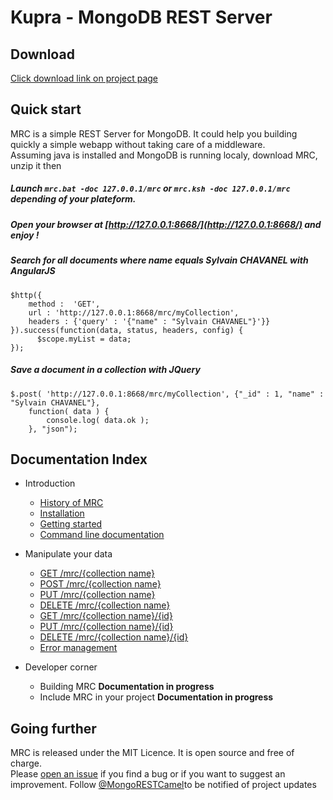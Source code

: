 Kupra - MongoDB REST Server
==============================

Download
------------------------------
[Click download link on project page](http://padewitte.github.io/mrc)

Quick start
-----------------------------
MRC is a simple REST Server for MongoDB. It could help you building quickly a simple webapp without taking care of a middleware.  
Assuming java is installed and MongoDB is running localy, download MRC, unzip it then 
##### Launch `mrc.bat -doc 127.0.0.1/mrc` or `mrc.ksh -doc 127.0.0.1/mrc` depending of your plateform. 

##### Open your browser at [http://127.0.0.1:8668/](http://127.0.0.1:8668/) and enjoy !

##### Search for all documents where name equals Sylvain CHAVANEL with AngularJS
````
$http({
	method :  'GET',
	url : 'http://127.0.0.1:8668/mrc/myCollection',
	headers : {'query' : '{"name" : "Sylvain CHAVANEL"}'}}
}).success(function(data, status, headers, config) {
	  $scope.myList = data;
});
````

##### Save a document in a collection with JQuery
````
$.post( 'http://127.0.0.1:8668/mrc/myCollection', {"_id" : 1, "name" : "Sylvain CHAVANEL"}, 
	function( data ) {
  		console.log( data.ok );
	}, "json");
````


Documentation Index
-----------------------------------
- Introduction
  - [History of MRC](https://github.com/padewitte/mrc/wiki/Why-MRC-was-create-&%2363;)
  - [Installation](https://github.com/padewitte/mrc/wiki/Installation)
  - [Getting started](https://github.com/padewitte/mrc/wiki/Getting-Started)
  - [Command line documentation](https://github.com/padewitte/mrc/wiki/Command-Line-Options)

- Manipulate your data
  - [GET /mrc/{collection name}](https://github.com/padewitte/mrc/wiki/GET-&%2347;mrc&%2347;%7Bcollection-name%7D)
  - [POST /mrc/{collection name}](https://github.com/padewitte/mrc/wiki/POST-&%2347;mrc&%2347;%7Bcollection-name%7D)
  - [PUT /mrc/{collection name}](https://github.com/padewitte/mrc/wiki/PUT-&%2347;mrc&%2347;%7Bcollection-name%7D)
  - [DELETE /mrc/{collection name}](https://github.com/padewitte/mrc/wiki/DELETE-&%2347;mrc&%2347;%7Bcollection-name%7D) 
  - [GET /mrc/{collection name}/{id}](https://github.com/padewitte/mrc/wiki/GET-&%2347;mrc&%2347;%7Bcollection-name%7D&%2347;%7Bid%7D)
  - [PUT /mrc/{collection name}/{id}](https://github.com/padewitte/mrc/wiki/PUT-&%2347;mrc&%2347;%7Bcollection-name%7D&%2347;%7Bid%7D)
  - [DELETE /mrc/{collection name}/{id}](https://github.com/padewitte/mrc/wiki/DELETE-&%2347;mrc&%2347;%7Bcollection-name%7D&%2347;%7Bid%7D)
  - [Error management](https://github.com/padewitte/mrc/wiki/Error-management)

- Developer corner
  - Building MRC **Documentation in progress**
  - Include MRC in your project **Documentation in progress**
  
Going further
----------------------------------
MRC is released under the MIT Licence. It is open source and free of charge.    
Please [open an issue](https://github.com/padewitte/mrc/issue) if you find a bug or if you want to suggest an improvement.
Follow [@MongoRESTCamel](https://twitter.com/MongoRESTCamel)to be notified of project updates</p>
  

